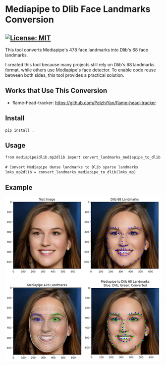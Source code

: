 # Mediapipe to Dlib Face Landmarks Conversion

## [![License: MIT](https://img.shields.io/badge/License-MIT-yellow.svg)](https://opensource.org/licenses/MIT)

This tool converts Mediapipe's 478 face landmarks into Dlib's 68 face landmarks.

I created this tool because many projects still rely on Dlib's 68 landmarks format, while others use Mediapipe's face detector. To enable code reuse between both sides, this tool provides a practical solution.

## Works that Use This Conversion
- flame-head-tracker: https://github.com/PeizhiYan/flame-head-tracker

## Install
```
pip install .
```

## Usage

```
from mediapipe2dlib.mp2dlib import convert_landmarks_mediapipe_to_dlib

# Convert Mediapipe dense landmarks to Dlib sparse landmarks
lmks_mp2dlib = convert_landmarks_mediapipe_to_dlib(lmks_mp)
```

## Example

![Alt text](./assets/example.jpeg)
